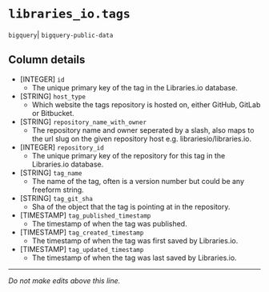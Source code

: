 # `libraries_io.tags`
`bigquery`| `bigquery-public-data`

## Column details
* [INTEGER]   `id`
  - The unique primary key of the tag in the Libraries.io database.
* [STRING]    `host_type`
  - Which website the tags repository is hosted on, either GitHub, GitLab or Bitbucket.
* [STRING]    `repository_name_with_owner`
  - The repository name and owner seperated by a slash, also maps to the url slug on the given repository host e.g. librariesio/libraries.io.
* [INTEGER]   `repository_id`
  - The unique primary key of the repository for this tag in the Libraries.io database.
* [STRING]    `tag_name`
  - The name of the tag, often is a version number but could be any freeform string.
* [STRING]    `tag_git_sha`
  - Sha of the object that the tag is pointing at in the repository.
* [TIMESTAMP] `tag_published_timestamp`
  - The timestamp of when the tag was published.
* [TIMESTAMP] `tag_created_timestamp`
  - The timestamp of when the tag was first saved by Libraries.io.
* [TIMESTAMP] `tag_updated_timestamp`
  - The timestamp of when the tag was last saved by Libraries.io.

-------------------------------------------------------------------------------
*Do not make edits above this line.*

